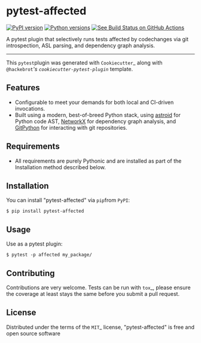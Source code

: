 # pytest-affected

[![PyPI version](https://img.shields.io/pypi/v/pytest-affected.svg)](https://pypi.org/project/pytest-affected)
[![Python versions](https://img.shields.io/pypi/pyversions/pytest-affected.svg)](https://pypi.org/project/pytest-affected)
[![See Build Status on GitHub Actions](https://github.com/promptromp/pytest-affected/actions/workflows/main.yml/badge.svg)](https://github.com/promptromp/pytest-affected/actions/workflows/main.yml)

A pytest plugin that selectively runs tests affected by codechanges via git introspection, ASL parsing, and dependency graph analysis.

----

This `pytest`plugin was generated with `Cookiecutter`_ along with `@hackebrot`_'s `cookiecutter-pytest-plugin`_ template.


## Features

* Configurable to meet your demands for both local and CI-driven invocations.
* Built using a modern, best-of-breed Python stack, using [astroid](https://pylint.pycqa.org/projects/astroid/en/latest/) for
  Python code AST, [NetworkX](https://networkx.org/documentation/stable/index.html) for dependency graph analysis, and [GitPython](https://github.com/gitpython-developers/GitPython) for interacting with git repositories.


## Requirements

* All requirements are purely Pythonic and are installed as part of the
  Installation method described below.

## Installation

You can install "pytest-affected" via `pip`from `PyPI`:

    $ pip install pytest-affected

## Usage

Use as a pytest plugin:

    $ pytest -p affected my_package/

## Contributing

Contributions are very welcome. Tests can be run with `tox`_, please ensure
the coverage at least stays the same before you submit a pull request.

## License

Distributed under the terms of the `MIT`_ license, "pytest-affected" is free and open source software

